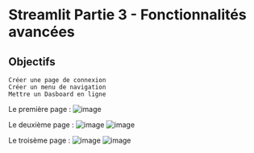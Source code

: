 # Streamlit Partie 3 - Fonctionnalités avancées

## Objectifs
    Créer une page de connexion
    Créer un menu de navigation
    Mettre un Dasboard en ligne
    
Le première page : 
![image](https://github.com/user-attachments/assets/30b6f48f-d26c-45f2-84b5-d26947f84274)

Le deuxième page :
![image](https://github.com/user-attachments/assets/32aa5b67-5370-41e3-b8fa-f5ff2be03509)
![image](https://github.com/user-attachments/assets/825cf402-2f75-4c23-886b-96256df5cf30)

    
Le troisème page :
![image](https://github.com/user-attachments/assets/4ff38dd8-951d-422f-8180-f57699db92fe)
![image](https://github.com/user-attachments/assets/221b1b11-1f97-4e71-987b-b626ed686028)



